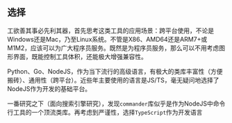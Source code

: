 ## 选择

工欲善其事必先利其器，首先思考这类工具的应用场景：跨平台使用，不论是Windows还是Mac，乃至Linux系统。不管是X86、AMD64还是ARM7+或M1M2，应该可以为广大程序员服务。既然是为程序员服务，那么可以不用考虑图形界面，既能控制工具体积，还能极大增强兼容性。

Python、Go、NodeJS，作为当下流行的高级语言，有极大的类库丰富性（方便搬砖）、通用性（跨平台）。近些年主要使用的语言是JS/TS，毫无疑问地选择了NodeJS作为开发的基础平台。

一番研究之下（面向搜索引擎研究），发现`commander`库似乎是作为NodeJS中命令行工具的一个顶流类库。再考虑到严谨性，选择`TypeScript`作为开发语言